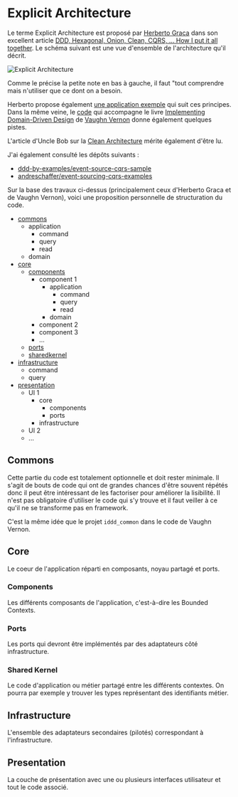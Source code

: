 # Explicit Architecture

Le terme Explicit Architecture est proposé par [Herberto Graca](https://herbertograca.com/)
dans son excellent article [DDD, Hexagonal, Onion, Clean, CQRS, ... How I put it all together](https://herbertograca.com/2017/11/16/explicit-architecture-01-ddd-hexagonal-onion-clean-cqrs-how-i-put-it-all-together/).
Le schéma suivant est une vue d'ensemble de l'architecture qu'il décrit.

![Explicit Architecture](https://docs.google.com/drawings/d/e/2PACX-1vQ5ps72uaZcEJzwnJbPhzUfEeBbN6CJ04j7hl2i3K2HHatNcsoyG2tgX2vnrN5xxDKLp5Jm5bzzmZdv/pub?w=960&h=657)

Comme le précise la petite note en bas à gauche, il faut "tout comprendre mais n'utiliser que ce dont on a besoin.

Herberto propose également [une application exemple](https://github.com/hgraca/explicit-architecture-php)
qui suit ces principes. Dans la même veine, le [code](https://github.com/VaughnVernon/IDDD_Samples)
qui accompagne le livre [Implementing Domain-Driven Design](https://kalele.io/books/)
de [Vaughn Vernon](https://vaughnvernon.com/) donne également quelques pistes.

L'article d'Uncle Bob sur la [Clean Architecture](https://blog.cleancoder.com/uncle-bob/2012/08/13/the-clean-architecture.html)
mérite également d'être lu.

J'ai également consulté les dépôts suivants :

- [ddd-by-examples/event-source-cqrs-sample](https://github.com/ddd-by-examples/event-source-cqrs-sample)
- [andreschaffer/event-sourcing-cqrs-examples](https://github.com/andreschaffer/event-sourcing-cqrs-examples)

Sur la base des travaux ci-dessus (principalement ceux d'Herberto Graca et de
Vaughn Vernon), voici une proposition personnelle de structuration du code.

- [commons](#commons)
  - application
    - command
    - query
    - read
  - domain
- [core](#core)
  - [components](#components)
    - component 1
      - application
        - command
        - query
        - read
      - domain
    - component 2
    - component 3
    - ...
  - [ports](#ports)
  - [sharedkernel](#shared-kernel)
- [infrastructure](#infrastructure)
  - command
  - query
- [presentation](#presentation)
  - UI 1
    - core
      - components
      - ports
    - infrastructure
  - UI 2
  - ...

## Commons

Cette partie du code est totalement optionnelle et doit rester minimale. Il
s'agit de bouts de code qui ont de grandes chances d'être souvent répétés donc
il peut être intéressant de les factoriser pour améliorer la lisibilité.
Il n'est pas obligatoire d'utiliser le code qui s'y trouve et il faut veiller à
ce qu'il ne se transforme pas en framework.

C'est la même idée que le projet `iddd_common` dans le code de Vaughn Vernon.

## Core

Le coeur de l'application réparti en composants, noyau partagé et ports.

### Components

Les différents composants de l'application, c'est-à-dire les Bounded Contexts.

### Ports

Les ports qui devront être implémentés par des adaptateurs côté infrastructure.

### Shared Kernel

Le code d'application ou métier partagé entre les différents contextes. On
pourra par exemple y trouver les types représentant des identifiants métier.

## Infrastructure

L'ensemble des adaptateurs secondaires (pilotés) correspondant à
l'infrastructure.

## Presentation

La couche de présentation avec une ou plusieurs interfaces utilisateur et tout
le code associé.
